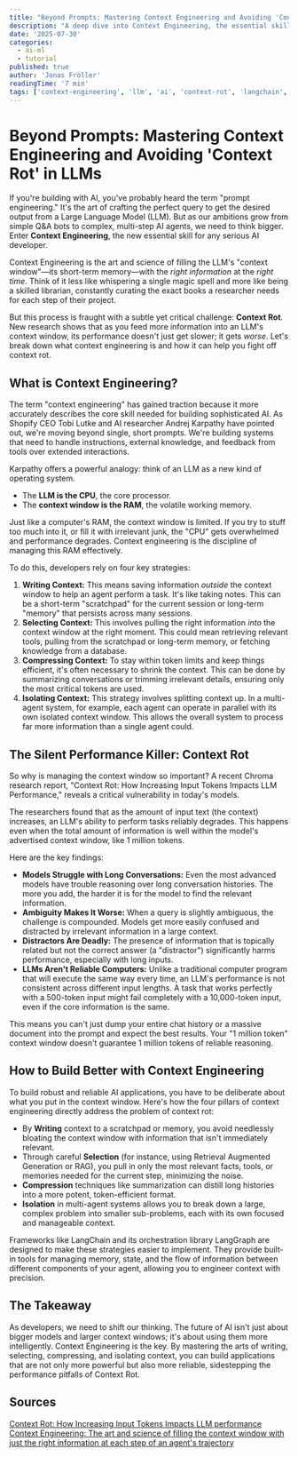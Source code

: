 ```yaml
---
title: "Beyond Prompts: Mastering Context Engineering and Avoiding 'Context Rot' in LLMs"
description: "A deep dive into Context Engineering, the essential skill for building advanced AI agents. Learn the four key strategies and how to combat 'Context Rot'—the performance degradation in LLMs with large context windows."
date: '2025-07-30'
categories:
  - ai-ml
  - tutorial
published: true
author: 'Jonas Fröller'
readingTime: '7 min'
tags: ['context-engineering', 'llm', 'ai', 'context-rot', 'langchain', 'rag', 'agent-development', 'prompt-engineering']
---
```


<script>
  import AudioNativePlayer from '$lib/components/AudioNativePlayer.svelte';
</script>

# Beyond Prompts: Mastering Context Engineering and Avoiding 'Context Rot' in LLMs

<AudioNativePlayer />

If you're building with AI, you've probably heard the term "prompt engineering." It's the art of crafting the perfect query to get the desired output from a Large Language Model (LLM). But as our ambitions grow from simple Q&A bots to complex, multi-step AI agents, we need to think bigger. Enter **Context Engineering**, the new essential skill for any serious AI developer.

Context Engineering is the art and science of filling the LLM's "context window"—its short-term memory—with the *right information* at the *right time*. Think of it less like whispering a single magic spell and more like being a skilled librarian, constantly curating the exact books a researcher needs for each step of their project.

But this process is fraught with a subtle yet critical challenge: **Context Rot**. New research shows that as you feed more information into an LLM's context window, its performance doesn't just get slower; it gets *worse*. Let's break down what context engineering is and how it can help you fight off context rot.

## What is Context Engineering?

The term "context engineering" has gained traction because it more accurately describes the core skill needed for building sophisticated AI. As Shopify CEO Tobi Lutke and AI researcher Andrej Karpathy have pointed out, we're moving beyond single, short prompts. We're building systems that need to handle instructions, external knowledge, and feedback from tools over extended interactions.

Karpathy offers a powerful analogy: think of an LLM as a new kind of operating system.
* The **LLM is the CPU**, the core processor.
* The **context window is the RAM**, the volatile working memory.

Just like a computer's RAM, the context window is limited. If you try to stuff too much into it, or fill it with irrelevant junk, the "CPU" gets overwhelmed and performance degrades. Context engineering is the discipline of managing this RAM effectively.

To do this, developers rely on four key strategies:

1.  **Writing Context:** This means saving information *outside* the context window to help an agent perform a task. It's like taking notes. This can be a short-term "scratchpad" for the current session or long-term "memory" that persists across many sessions.
2.  **Selecting Context:** This involves pulling the right information *into* the context window at the right moment. This could mean retrieving relevant tools, pulling from the scratchpad or long-term memory, or fetching knowledge from a database.
3.  **Compressing Context:** To stay within token limits and keep things efficient, it's often necessary to shrink the context. This can be done by summarizing conversations or trimming irrelevant details, ensuring only the most critical tokens are used.
4.  **Isolating Context:** This strategy involves splitting context up. In a multi-agent system, for example, each agent can operate in parallel with its own isolated context window. This allows the overall system to process far more information than a single agent could.

## The Silent Performance Killer: Context Rot

So why is managing the context window so important? A recent Chroma research report, "Context Rot: How Increasing Input Tokens Impacts LLM Performance," reveals a critical vulnerability in today's models.

The researchers found that as the amount of input text (the context) increases, an LLM's ability to perform tasks reliably degrades. This happens even when the total amount of information is well within the model's advertised context window, like 1 million tokens.

Here are the key findings:

* **Models Struggle with Long Conversations:** Even the most advanced models have trouble reasoning over long conversation histories. The more you add, the harder it is for the model to find the relevant information.
* **Ambiguity Makes It Worse:** When a query is slightly ambiguous, the challenge is compounded. Models get more easily confused and distracted by irrelevant information in a large context.
* **Distractors Are Deadly:** The presence of information that is topically related but not the correct answer (a "distractor") significantly harms performance, especially with long inputs.
* **LLMs Aren't Reliable Computers:** Unlike a traditional computer program that will execute the same way every time, an LLM's performance is not consistent across different input lengths. A task that works perfectly with a 500-token input might fail completely with a 10,000-token input, even if the core information is the same.

This means you can't just dump your entire chat history or a massive document into the prompt and expect the best results. Your "1 million token" context window doesn't guarantee 1 million tokens of reliable reasoning.

## How to Build Better with Context Engineering

To build robust and reliable AI applications, you have to be deliberate about what you put in the context window. Here's how the four pillars of context engineering directly address the problem of context rot:

* By **Writing** context to a scratchpad or memory, you avoid needlessly bloating the context window with information that isn't immediately relevant.
* Through careful **Selection** (for instance, using Retrieval Augmented Generation or RAG), you pull in only the most relevant facts, tools, or memories needed for the current step, minimizing the noise.
* **Compression** techniques like summarization can distill long histories into a more potent, token-efficient format.
* **Isolation** in multi-agent systems allows you to break down a large, complex problem into smaller sub-problems, each with its own focused and manageable context.

Frameworks like LangChain and its orchestration library LangGraph are designed to make these strategies easier to implement. They provide built-in tools for managing memory, state, and the flow of information between different components of your agent, allowing you to engineer context with precision.

## The Takeaway

As developers, we need to shift our thinking. The future of AI isn't just about bigger models and larger context windows; it's about using them more intelligently. Context Engineering is the key. By mastering the arts of writing, selecting, compressing, and isolating context, you can build applications that are not only more powerful but also more reliable, sidestepping the performance pitfalls of Context Rot.

<div id="research-sources">

## Sources

[Context Rot: How Increasing Input Tokens Impacts LLM performance](https://research.trychroma.com/context-rot)  
[Context Engineering: The art and science of filling the context window with just the right information at each step of an agent's trajectory](https://blog.langchain.com/context-engineering-for-agents)

</div>
